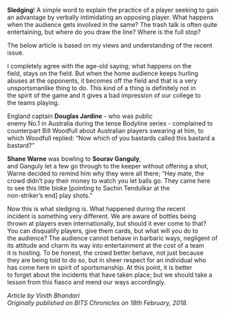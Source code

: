<p><!-- wp:paragraph --></p>
<p><!-- /wp:paragraph --></p>
<p><!-- wp:paragraph --></p>
<p> <strong>Sledging</strong>! A simple word to explain the practice of a  player seeking to gain an advantage by verbally intimidating an  opposing player. What happens when the audience gets involved in the  same? The trash talk is often quite entertaining, but where do you draw  the line? Where is the full stop?</p>
<p><!-- /wp:paragraph --></p>
<p><!-- wp:paragraph --></p>
<p>The below article is based on my views and understanding of the recent issue.</p>
<p><!-- /wp:paragraph --></p>
<p><!-- wp:paragraph --></p>
<p>I completely agree with the age-old saying; what happens on the<br />
field, stays on the field. But when the home audience keeps hurling<br />
abuses at the opponents, it becomes off the field and that is a very<br />
unsportsmanlike thing to do. This kind of a thing is definitely not in<br />
the spirit of the game and it gives a bad impression of our college to<br />
the teams playing.</p>
<p><!-- /wp:paragraph --></p>
<p><!-- wp:paragraph --></p>
<p>England captain <strong>Douglas Jardine</strong> - who was public<br />
enemy No.1 in Australia during the tense Bodyline series - complained to<br />
 counterpart Bill Woodfull about Australian players swearing at him, to<br />
which Woodfull replied: “Now which of you bastards called this bastard a<br />
 bastard?”</p>
<p><!-- /wp:paragraph --></p>
<p><!-- wp:paragraph --></p>
<p><strong>Shane Warne</strong> was bowling to <strong>Sourav Ganguly</strong>,<br />
 and Ganguly let a few go through to the keeper without offering a shot,<br />
 Warne decided to remind him why they were all there; “Hey mate, the<br />
crowd didn’t pay their money to watch you let balls go. They came here<br />
to see this little bloke [pointing to Sachin Tendulkar at the<br />
non-striker’s end] play shots.”</p>
<p><!-- /wp:paragraph --></p>
<p><!-- wp:paragraph --></p>
<p>Now this is what sledging is. What happened during the recent<br />
incident is something very different. We are aware of bottles being<br />
thrown at players even internationally, but should it ever come to that?<br />
 You can disqualify players, give them cards, but what will you do to<br />
the audience? The audience cannot behave in barbaric ways, negligent of<br />
its attitude and charm its way into entertainment at the cost of a team<br />
it is hosting. To be honest, the crowd better behave, not just because<br />
they are being told to do so, but in sheer respect for an individual who<br />
 has come here in spirit of sportsmanship. At this point, it is better<br />
to forget about the incidents that have taken place; but we should take a<br />
 lesson from this fiasco and mend our ways accordingly.</p>
<p><!-- /wp:paragraph --></p>
<p><!-- wp:paragraph --></p>
<p><em>Article by Vinith Bhandari</em><br />
<em>Originally published on BITS Chronicles on 18th February, 2018.</em></p>
<p><!-- /wp:paragraph --></p>
